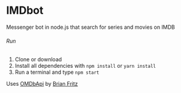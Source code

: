 # IMDbot
Messenger bot in node.js that search for series and movies on IMDB

###### Run

1. Clone or download
2. Install all dependencies with `npm install` or `yarn install`
3. Run a terminal and type `npm start`

Uses [OMDbApi](http://www.omdbapi.com/) by [Brian Fritz](mailto:bfritz@fadingsignal.com)
